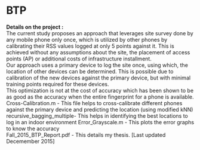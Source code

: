 # BTP
<B> Details on the project : </B> <br />
The current study proposes an approach that leverages site survey done by any mobile phone only once, 
which is utilized by other phones by calibrating their RSS values logged at only 5 points against it. 
This is achieved without any assumptions about the site, the placement of access points (AP) or additional costs of 
infrastructure installment. <br />
Our approach uses a primary device to log the site once, using which, the location of other devices can be determined. 
This is possible due to calibration of the new devices against the primary device, but with minimal training points required 
for these devices. <br />
This optimization is not at the cost of accuracy which has been shown to be as good as the accuracy when the entire fingerprint 
for a phone is available. <br />
Cross-Calibration.m - This file helps to cross-calibrate different phones against the primary device and predicting the location
(using modified kNN) <br />
recursive_bagging_multiple-  This helps in identifying the best locations to log in an indoor environment
Error_Grayscale.m - This plots the error graphs to know the accuracy <br />
Fall_2015_BTP_Report.pdf - This details my thesis. [Last updated Decemember 2015] <br />
